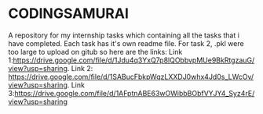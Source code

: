 # CODINGSAMURAI
A repository for my internship tasks which containing all the tasks that i have completed. Each task has it's own readme file. For task 2, .pkl were too large to upload on gitub so here are the links: Link 1:https://drive.google.com/file/d/1Jdu4q3YxQ7p8lQObbvpMUe9BkRtgzauG/view?usp=sharing. 
Link 2: https://drive.google.com/file/d/1SABucFbkpWqzLXXDJ0whx4Jd0s_LWcOv/view?usp=sharing. 
Link 3:https://drive.google.com/file/d/1AFptnABE63wOWibbBObfVYJY4_Syz4rE/view?usp=sharing
